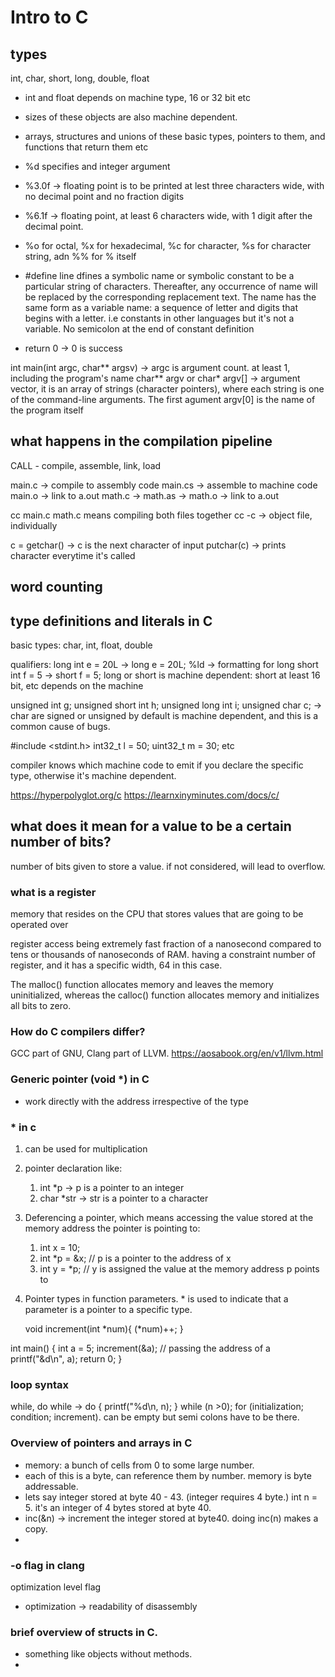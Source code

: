 # Intro to C

## types

int, char, short, long, double, float

- int and float depends on machine type, 16 or 32 bit etc
- sizes of these objects are also machine dependent.
- arrays, structures and unions of these basic types, pointers to them, and functions that return them etc

- %d specifies and integer argument
- %3.0f -> floating point is to be printed at lest three characters wide, with no decimal point and no fraction digits
- %6.1f -> floating point, at least 6 characters wide, with 1 digit after the decimal point.
- %o for octal, %x for hexadecimal, %c for character, %s for character string, adn %% for % itself

- #define line dfines a symbolic name or symbolic constant to be a particular string of characters. Thereafter, any occurrence of name will be replaced by the corresponding replacement text. The name has the same form as a variable name: a sequence of letter and digits that begins with a letter. i.e constants in other languages but it's not a variable. No semicolon at the end of constant definition

- return 0 -> 0 is success

int main(int argc, char** argsv) -> argc is argument count. at least 1, including the program's name
char** argv or char\* argv[] -> argument vector, it is an array of strings (character pointers), where each string is one of the command-line arguments. The first agument argv[0] is the name of the program itself

## what happens in the compilation pipeline

CALL - compile, assemble, link, load

main.c -> compile to assembly code main.cs -> assemble to machine code main.o -> link to a.out
math.c -> math.as -> math.o -> link to a.out

cc main.c math.c means compiling both files together
cc -c -> object file, individually

c = getchar() -> c is the next character of input
putchar(c) -> prints character everytime it's called

## word counting

## type definitions and literals in C

basic types:
char, int, float, double

qualifiers:
long int e = 20L -> long e = 20L; %ld -> formatting for long
short int f = 5 -> short f = 5;
long or short is machine dependent: short at least 16 bit, etc depends on the machine

unsigned int g;
unsigned short int h;
unsigned long int i;
unsigned char c; -> char are signed or unsigned by default is machine dependent, and this is a common cause of bugs.

#include <stdint.h>
int32_t l = 50;
uint32_t m = 30; etc

compiler knows which machine code to emit if you declare the specific type, otherwise it's machine dependent.

https://hyperpolyglot.org/c
https://learnxinyminutes.com/docs/c/

## what does it mean for a value to be a certain number of bits?

number of bits given to store a value. if not considered, will lead to overflow.

### what is a register

memory that resides on the CPU that stores values that are going to be operated over

register access being extremely fast fraction of a nanosecond compared to tens or thousands of nanoseconds of RAM. having a constraint number of register, and it has a specific width, 64 in this case.

The malloc() function allocates memory and leaves the memory uninitialized, whereas the calloc() function allocates memory and initializes all bits to zero.

### How do C compilers differ?

GCC part of GNU, Clang part of LLVM. https://aosabook.org/en/v1/llvm.html

### Generic pointer (void \*) in C

- work directly with the address irrespective of the type

### \* in c

1. can be used for multiplication
2. pointer declaration like:
   1. int \*p -> p is a pointer to an integer
   2. char \*str -> str is a pointer to a character
3. Deferencing a pointer, which means accessing the value stored at the memory address the pointer is pointing to:
   1. int x = 10;
   2. int \*p = &x; // p is a pointer to the address of x
   3. int y = \*p; // y is assigned the value at the memory address p points to
4. Pointer types in function parameters. \* is used to indicate that a parameter is a pointer to a specific type.

   void increment(int *num){
   (*num)++;
   }

int main() {
int a = 5;
increment(&a); // passing the address of a
printf("&d\n", a);
return 0;
}

### loop syntax

while,
do while ->
do {
printf("%d\n, n);
} while (n >0);
for (initialization; condition; increment). can be empty but semi colons have to be there.

### Overview of pointers and arrays in C

- memory: a bunch of cells from 0 to some large number.
- each of this is a byte, can reference them by number. memory is byte addressable.
- lets say integer stored at byte 40 - 43. (integer requires 4 byte.) int n = 5. it's an integer of 4 bytes stored at byte 40.
- inc(&n) -> increment the integer stored at byte40. doing inc(n) makes a copy.
- 

### -o flag in clang

optimization level flag
- optimization -> readability of disassembly 

### brief overview of structs in C. 

- something like objects without methods.
- 